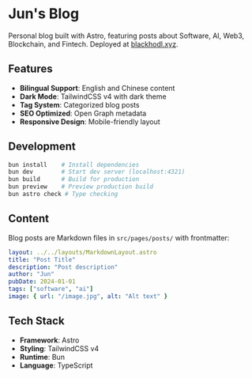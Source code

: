 # Jun's Blog

Personal blog built with Astro, featuring posts about Software, AI, Web3, Blockchain, and Fintech. Deployed at [blackhodl.xyz](https://blackhodl.xyz).

## Features

- **Bilingual Support**: English and Chinese content
- **Dark Mode**: TailwindCSS v4 with dark theme
- **Tag System**: Categorized blog posts
- **SEO Optimized**: Open Graph metadata
- **Responsive Design**: Mobile-friendly layout

## Development

```bash
bun install    # Install dependencies
bun dev        # Start dev server (localhost:4321)
bun build      # Build for production
bun preview    # Preview production build
bun astro check # Type checking
```

## Content

Blog posts are Markdown files in `src/pages/posts/` with frontmatter:

```yaml
layout: ../../layouts/MarkdownLayout.astro
title: "Post Title"
description: "Post description"
author: "Jun"
pubDate: 2024-01-01
tags: ["software", "ai"]
image: { url: "/image.jpg", alt: "Alt text" }
```

## Tech Stack

- **Framework**: Astro
- **Styling**: TailwindCSS v4
- **Runtime**: Bun
- **Language**: TypeScript